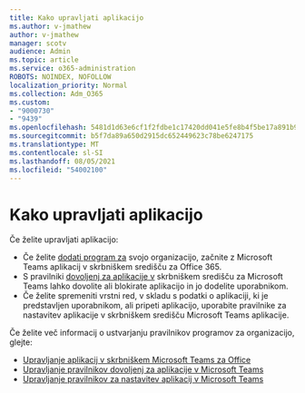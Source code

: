 ```yaml
---
title: Kako upravljati aplikacijo
ms.author: v-jmathew
author: v-jmathew
manager: scotv
audience: Admin
ms.topic: article
ms.service: o365-administration
ROBOTS: NOINDEX, NOFOLLOW
localization_priority: Normal
ms.collection: Adm_O365
ms.custom:
- "9000730"
- "9439"
ms.openlocfilehash: 5481d1d63e6cf1f2fdbe1c17420dd041e5fe8b4f5be17a891b9e0bf871d27baf
ms.sourcegitcommit: b5f7da89a650d2915dc652449623c78be6247175
ms.translationtype: MT
ms.contentlocale: sl-SI
ms.lasthandoff: 08/05/2021
ms.locfileid: "54002100"
---
```

# <a name="how-to-manage-an-app"></a>Kako upravljati aplikacijo

Če želite upravljati aplikacijo:

- Če želite [dodati program za](https://admin.teams.microsoft.com/policies/manage-apps) svojo organizacijo, začnite z Microsoft Teams aplikacij v skrbniškem središču za Office 365.
- S pravilniki [dovoljenj za aplikacije v](https://admin.teams.microsoft.com/policies/app-permission) skrbniškem središču za Microsoft Teams lahko dovolite ali blokirate aplikacijo in jo dodelite uporabnikom.
- Če želite spremeniti vrstni red, v skladu s [](https://admin.teams.microsoft.com/policies/app-setup) podatki o aplikaciji, ki je predstavljen uporabnikom, ali pripeti aplikacijo, uporabite pravilnike za nastavitev aplikacije v skrbniškem središču Microsoft Teams aplikacije.

Če želite več informacij o ustvarjanju pravilnikov programov za organizacijo, glejte:

- [Upravljanje aplikacij v skrbniškem Microsoft Teams za Office](https://docs.microsoft.com/MicrosoftTeams/manage-apps)
- [Upravljanje pravilnikov dovoljenj za aplikacije v Microsoft Teams](https://docs.microsoft.com/microsoftteams/teams-app-permission-policies)
- [Upravljanje pravilnikov za nastavitev aplikacij v Microsoft Teams](https://docs.microsoft.com/microsoftteams/teams-app-setup-policies)
